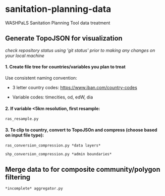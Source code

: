# sanitation-planning-data
WASHPaLS Sanitation Planning Tool data treatment

## Generate TopoJSON for visualization

*check repository status using 'git status' prior to making any changes on your local machine*

#### 1. Create file tree for countries/variables you plan to treat

Use consistent naming convention:

* 3 letter country codes: https://www.iban.com/country-codes
    
* Variable codes: timecities, od, edW, dia

#### 2. If variable <5km resolution, first resample: 

    ras_resample.py
    
#### 3. To clip to country, convert to TopoJSOn and compress (choose based on input file type):

    ras_conversion_compression.py *data layers*
    
    shp_conversion_compression.py *admin boundaries*

## Merge data to for composite community/polygon filtering

    *incomplete* aggregator.py
